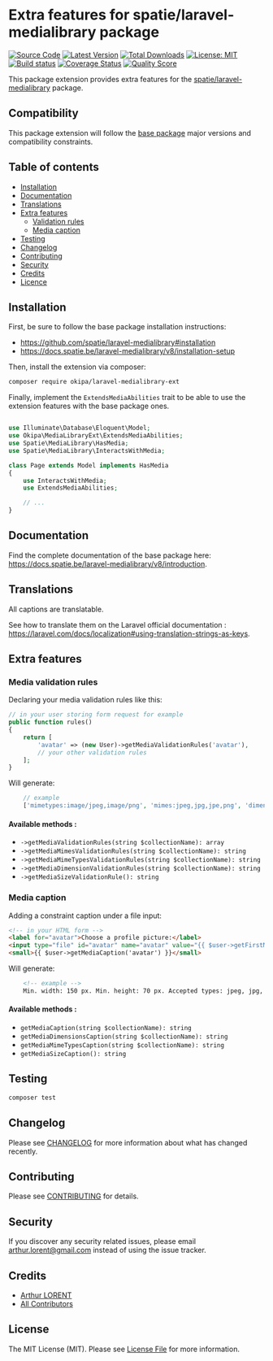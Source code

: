 # Extra features for spatie/laravel-medialibrary package

[![Source Code](https://img.shields.io/badge/source-okipa/laravel--medialibrary--ext-blue.svg)](https://github.com/Okipa/laravel-medialibrary-ext)
[![Latest Version](https://img.shields.io/github/release/okipa/laravel-medialibrary-ext.svg?style=flat-square)](https://github.com/Okipa/laravel-medialibrary-ext/releases)
[![Total Downloads](https://img.shields.io/packagist/dt/okipa/laravel-medialibrary-ext.svg?style=flat-square)](https://packagist.org/packages/okipa/laravel-medialibrary-ext)
[![License: MIT](https://img.shields.io/badge/License-MIT-blue.svg)](https://opensource.org/licenses/MIT)
[![Build status](https://github.com/Okipa/laravel-medialibrary-ext/workflows/CI/badge.svg)](https://github.com/Okipa/laravel-medialibrary-ext/actions)
[![Coverage Status](https://coveralls.io/repos/github/Okipa/laravel-medialibrary-ext/badge.svg?branch=master)](https://coveralls.io/github/Okipa/laravel-medialibrary-ext?branch=master)
[![Quality Score](https://img.shields.io/scrutinizer/g/Okipa/laravel-medialibrary-ext.svg?style=flat-square)](https://scrutinizer-ci.com/g/Okipa/laravel-medialibrary-ext/?branch=master)

This package extension provides extra features for the [spatie/laravel-medialibrary](https://github.com/spatie/laravel-medialibrary) package.

## Compatibility

This package extension will follow the [base package](https://github.com/spatie/laravel-medialibrary) major versions and compatibility constraints.

## Table of contents

* [Installation](#installation)
* [Documentation](#documentation)
* [Translations](#translations)
* [Extra features](#extra-features)
  * [Validation rules](#media-validation-rules)
  * [Media caption](#media-caption)
* [Testing](#testing)
* [Changelog](#changelog)
* [Contributing](#contributing)
* [Security](#security)
* [Credits](#credits)
* [Licence](#license)

## Installation

First, be sure to follow the base package installation instructions:

* https://github.com/spatie/laravel-medialibrary#installation
* https://docs.spatie.be/laravel-medialibrary/v8/installation-setup

Then, install the extension via composer:

```bash
composer require okipa/laravel-medialibrary-ext
```

Finally, implement the `ExtendsMediaAbilities` trait to be able to use the extension features with the base package ones.

```php

use Illuminate\Database\Eloquent\Model;
use Okipa\MediaLibraryExt\ExtendsMediaAbilities;
use Spatie\MediaLibrary\HasMedia;
use Spatie\MediaLibrary\InteractsWithMedia;

class Page extends Model implements HasMedia
{
    use InteractsWithMedia;
	use ExtendsMediaAbilities;

	// ...
}
```

## Documentation

Find the complete documentation of the base package here: https://docs.spatie.be/laravel-medialibrary/v8/introduction.

## Translations

All captions are translatable.

See how to translate them on the Laravel official documentation : https://laravel.com/docs/localization#using-translation-strings-as-keys.

## Extra features

### Media validation rules

Declaring your media validation rules like this:

```php
// in your user storing form request for example
public function rules()
{
    return [
        'avatar' => (new User)->getMediaValidationRules('avatar'),
        // your other validation rules
    ];
}
```

Will generate:

```php
    // example
    ['mimetypes:image/jpeg,image/png', 'mimes:jpeg,jpg,jpe,png', 'dimensions:min_width=60,min_height=20', 'max:5000'];
```

#### Available methods :

* `->getMediaValidationRules(string $collectionName): array`
* `->getMediaMimesValidationRules(string $collectionName): string`
* `->getMediaMimeTypesValidationRules(string $collectionName): string`
* `->getMediaDimensionValidationRules(string $collectionName): string`
* `->getMediaSizeValidationRule(): string`

### Media caption

Adding a constraint caption under a file input:

```html
<!-- in your HTML form -->
<label for="avatar">Choose a profile picture:</label>
<input type="file" id="avatar" name="avatar" value="{{ $user->getFirstMedia('avatar')->name }}">
<small>{{ $user->getMediaCaption('avatar') }}</small>
```

Will generate:

```html
    <!-- example -->
    Min. width: 150 px. Min. height: 70 px. Accepted types: jpeg, jpg, jpe, png. Max file size: 5Mb.
```

#### Available methods :

* `getMediaCaption(string $collectionName): string`
* `getMediaDimensionsCaption(string $collectionName): string`
* `getMediaMimeTypesCaption(string $collectionName): string`
* `getMediaSizeCaption(): string`

## Testing

``` bash
composer test
```

## Changelog

Please see [CHANGELOG](CHANGELOG.md) for more information about what has changed recently.

## Contributing

Please see [CONTRIBUTING](CONTRIBUTING.md) for details.

## Security

If you discover any security related issues, please email arthur.lorent@gmail.com instead of using the issue tracker.

## Credits

- [Arthur LORENT](https://github.com/okipa)
- [All Contributors](../../contributors)

## License

The MIT License (MIT). Please see [License File](LICENSE.md) for more information.
